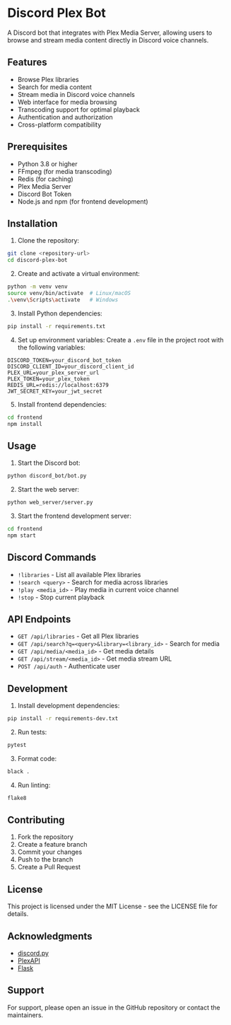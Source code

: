 # Discord Plex Bot

A Discord bot that integrates with Plex Media Server, allowing users to browse and stream media content directly in Discord voice channels.

## Features

- Browse Plex libraries
- Search for media content
- Stream media in Discord voice channels
- Web interface for media browsing
- Transcoding support for optimal playback
- Authentication and authorization
- Cross-platform compatibility

## Prerequisites

- Python 3.8 or higher
- FFmpeg (for media transcoding)
- Redis (for caching)
- Plex Media Server
- Discord Bot Token
- Node.js and npm (for frontend development)

## Installation

1. Clone the repository:
```bash
git clone <repository-url>
cd discord-plex-bot
```

2. Create and activate a virtual environment:
```bash
python -m venv venv
source venv/bin/activate  # Linux/macOS
.\venv\Scripts\activate   # Windows
```

3. Install Python dependencies:
```bash
pip install -r requirements.txt
```

4. Set up environment variables:
Create a `.env` file in the project root with the following variables:
```
DISCORD_TOKEN=your_discord_bot_token
DISCORD_CLIENT_ID=your_discord_client_id
PLEX_URL=your_plex_server_url
PLEX_TOKEN=your_plex_token
REDIS_URL=redis://localhost:6379
JWT_SECRET_KEY=your_jwt_secret
```

5. Install frontend dependencies:
```bash
cd frontend
npm install
```

## Usage

1. Start the Discord bot:
```bash
python discord_bot/bot.py
```

2. Start the web server:
```bash
python web_server/server.py
```

3. Start the frontend development server:
```bash
cd frontend
npm start
```

## Discord Commands

- `!libraries` - List all available Plex libraries
- `!search <query>` - Search for media across libraries
- `!play <media_id>` - Play media in current voice channel
- `!stop` - Stop current playback

## API Endpoints

- `GET /api/libraries` - Get all Plex libraries
- `GET /api/search?q=<query>&library=<library_id>` - Search for media
- `GET /api/media/<media_id>` - Get media details
- `GET /api/stream/<media_id>` - Get media stream URL
- `POST /api/auth` - Authenticate user

## Development

1. Install development dependencies:
```bash
pip install -r requirements-dev.txt
```

2. Run tests:
```bash
pytest
```

3. Format code:
```bash
black .
```

4. Run linting:
```bash
flake8
```

## Contributing

1. Fork the repository
2. Create a feature branch
3. Commit your changes
4. Push to the branch
5. Create a Pull Request

## License

This project is licensed under the MIT License - see the LICENSE file for details.

## Acknowledgments

- [discord.py](https://github.com/Rapptz/discord.py)
- [PlexAPI](https://github.com/pkkid/python-plexapi)
- [Flask](https://flask.palletsprojects.com/)

## Support

For support, please open an issue in the GitHub repository or contact the maintainers. 